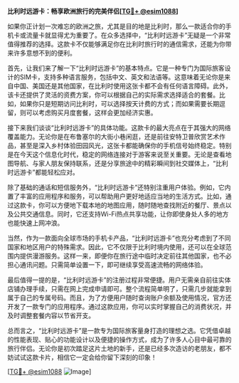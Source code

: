 **比利时远游卡：畅享欧洲旅行的完美伴侣[[TG💪+ @esim1088](https://t.me/s/esim1088)]**

如果你正计划一次难忘的欧洲之旅，尤其是目的地是比利时，那么一款适合你的手机卡或流量卡就显得尤为重要了。在众多选择中，“比利时远游卡”无疑是一个非常值得推荐的选择。这款卡不仅能够满足你在比利时旅行时的通信需求，还能为你带来许多意想不到的便利。

首先，让我们来了解一下“比利时远游卡”的基本特点。它是一种专门为国际旅客设计的SIM卡，支持多种语言服务，包括中文、英文和法语等。这意味着无论你是来自中国、美国还是其他国家，在比利时使用这张卡都不会有任何语言障碍。此外，该卡还提供了灵活的资费方案，你可以根据自己的实际需求选择适合的套餐。比如，如果你只是短期访问比利时，可以选择按天计费的方式；而如果需要长期逗留，则可以考虑购买月度套餐，这样会更加经济实惠。

接下来我们谈谈“比利时远游卡”的具体功能。这款卡的最大亮点在于其强大的网络覆盖能力。无论你是在布鲁塞尔的大街小巷闲逛，还是前往安特卫普欣赏艺术作品，甚至是深入乡村体验田园风光，这张卡都能确保你的手机信号始终稳定。特别是在今天这个信息化时代，稳定的网络连接对于游客来说至关重要。无论是查看地图导航、与家人朋友保持联系，还是分享旅途中的精彩瞬间到社交媒体上，“比利时远游卡”都能轻松应对。

除了基础的通话和短信服务外，“比利时远游卡”还特别注重用户体验。例如，它内置了丰富的应用程序和服务，可以帮助用户更好地适应当地的生活方式。比如，通过这款卡，你可以方便地下载本地的地图应用，随时随地查找附近的餐厅、景点以及公共交通信息。同时，它还支持Wi-Fi热点共享功能，让你即使身处人多的地方也能快速上网冲浪。

当然，作为一款面向全球市场的手机卡产品，“比利时远游卡”也充分考虑到了不同国家和地区用户的特殊需求。因此，它不仅限于比利时境内使用，还可以在全球范围内提供漫游服务。这样一来，即便你在旅行途中临时决定前往其他国家，也不必担心通讯问题。只需简单设置一下，即可继续享受高速流畅的网络体验。

最后值得一提的是，“比利时远游卡”的注册过程非常便捷。用户无需亲自前往实体店铺办理手续，只需在网上完成申请即可。整个流程简单明了，只需几步就能拿到属于自己的专属号码。而且，为了方便用户随时查询账户余额及使用情况，官方还开发了一款专门的应用程序。通过这款应用，你可以实时掌握自己的消费状况，并及时调整套餐内容以节省开支。

总而言之，“比利时远游卡”是一款专为国际旅客量身打造的理想之选。它凭借卓越的性能表现、贴心的功能设计以及便捷的操作方式，成为了许多人心目中最可靠的旅行伴侣。无论你是初次踏足这片土地的新手，还是已经多次造访的老朋友，都不妨试试这款卡片，相信它一定会给你留下深刻的印象！

[[TG💪+ @esim1088](https://t.me/s/esim1088) ![Image](https://i.postimg.cc/4NQfJmqS/Snipaste-2025-05-13-00-14-12.png)]